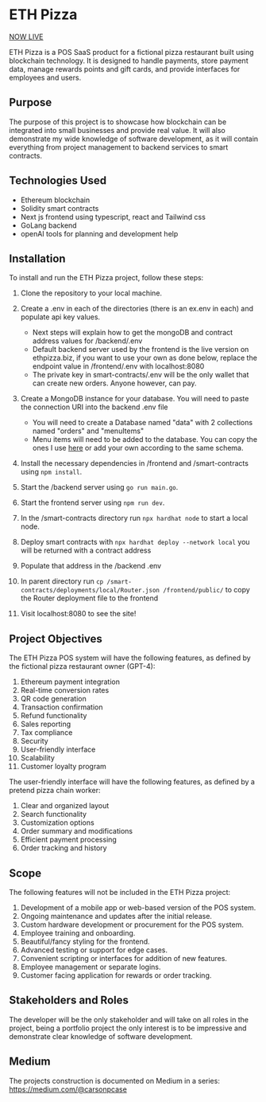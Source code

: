# ETH Pizza

[NOW LIVE](https://ethpizza.biz)


ETH Pizza is a POS SaaS product for a fictional pizza restaurant built using blockchain technology. It is designed to handle payments, store payment data, manage rewards points and gift cards, and provide interfaces for employees and users.

## Purpose

The purpose of this project is to showcase how blockchain can be integrated into small businesses and provide real value. It will also demonstrate my wide knowledge of software development, as it will contain everything from project management to backend services to smart contracts.

## Technologies Used

- Ethereum blockchain
- Solidity smart contracts
- Next js frontend using typescript, react and Tailwind css
- GoLang backend
- openAI tools for planning and development help

## Installation

To install and run the ETH Pizza project, follow these steps:

1. Clone the repository to your local machine.
2. Create a .env in each of the directories (there is an ex.env in each) and populate api key values.
    - Next steps will explain how to get the mongoDB and contract address values for /backend/.env
    - Default backend server used by the frontend is the live version on ethpizza.biz, if you want to use your own as done below, replace the endpoint value in /frontend/.env with localhost:8080
    - The private key in smart-contracts/.env will be the only wallet that can create new orders. Anyone however, can pay.

3. Create a MongoDB instance for your database. You will need to paste the connection URI into the backend .env file
    - You will need to create a Database named "data" with 2 collections named "orders" and "menuItems"
    - Menu items will need to be added to the database. You can copy the ones I use [here](https://ethpizza.biz/backend/menuItems) or add your own according to the same schema.
4. Install the necessary dependencies in /frontend and /smart-contracts using `npm install`.
5. Start the /backend server using `go run main.go`.
6. Start the frontend server using `npm run dev`.
7. In the /smart-contracts directory run `npx hardhat node` to start a local node.
8. Deploy smart contracts with `npx hardhat deploy --network local` you will be returned with a contract address
9. Populate that address in the /backend .env
10. In parent directory run `cp /smart-contracts/deployments/local/Router.json /frontend/public/` to copy the Router deployment file to the frontend
11. Visit localhost:8080 to see the site!

## Project Objectives

The ETH Pizza POS system will have the following features, as defined by the fictional pizza restaurant owner (GPT-4):

1. Ethereum payment integration
2. Real-time conversion rates
3. QR code generation
4. Transaction confirmation
5. Refund functionality
6. Sales reporting
7. Tax compliance
8. Security
9. User-friendly interface
11. Scalability
12. Customer loyalty program

The user-friendly interface will have the following features, as defined by a pretend pizza chain worker:

1. Clear and organized layout
2. Search functionality
3. Customization options
4. Order summary and modifications
5. Efficient payment processing
6. Order tracking and history

## Scope

The following features will not be included in the ETH Pizza project:

1. Development of a mobile app or web-based version of the POS system.
2. Ongoing maintenance and updates after the initial release.
3. Custom hardware development or procurement for the POS system.
4. Employee training and onboarding.
5. Beautiful/fancy styling for the frontend.
6. Advanced testing or support for edge cases.
7. Convenient scripting or interfaces for addition of new features.
8. Employee management or separate logins.
9. Customer facing application for rewards or order tracking.

## Stakeholders and Roles

The developer will be the only stakeholder and will take on all roles in the project, being a portfolio project the only interest is to be impressive and demonstrate clear knowledge of software development.

## Medium
The projects construction is documented on Medium in a series:
https://medium.com/@carsonpcase